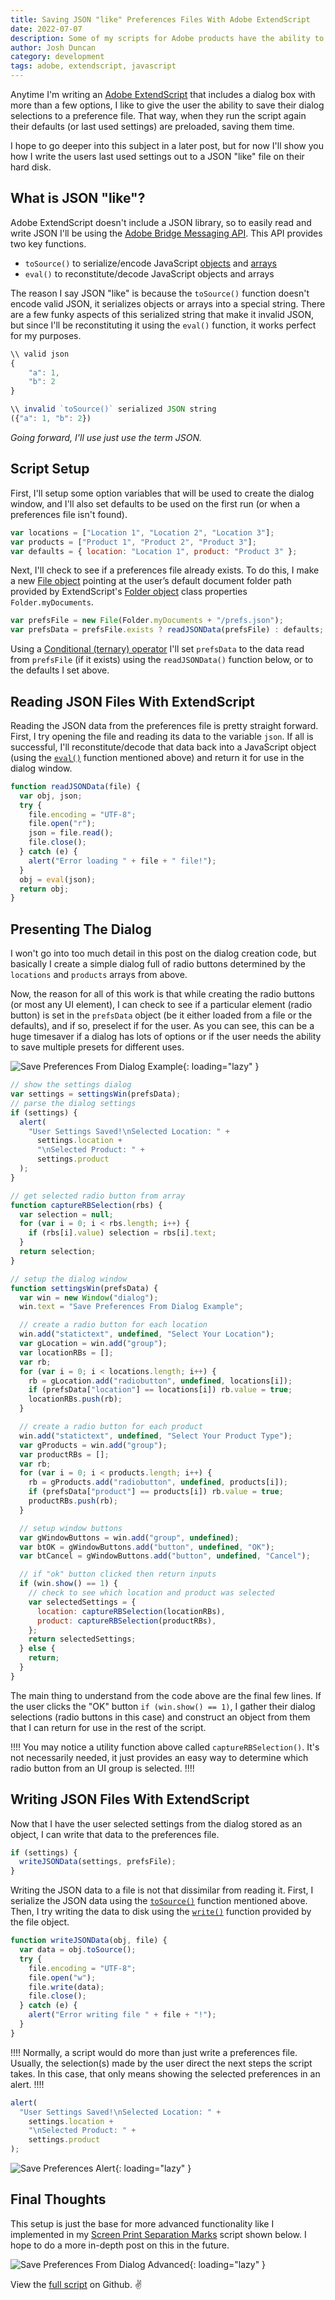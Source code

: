```yaml
---
title: Saving JSON "like" Preferences Files With Adobe ExtendScript
date: 2022-07-07
description: Some of my scripts for Adobe products have the ability to save user preferences. Here's how I save those preferences to a JSON like file on disk using ExtendScript and the Adobe Bridge Messaging API.
author: Josh Duncan
category: development
tags: adobe, extendscript, javascript
---
```


Anytime I'm writing an [Adobe ExtendScript](https://extendscript.docsforadobe.dev/introduction/extendscript-overview.html) that includes a dialog box with more than a few options, I like to give the user the ability to save their dialog selections to a preference file. That way, when they run the script again their defaults (or last used settings) are preloaded, saving them time.

I hope to go deeper into this subject in a later post, but for now I'll show you how I write the users last used settings out to a JSON "like" file on their hard disk.

## What is JSON "like"?

Adobe ExtendScript doesn't include a JSON library, so to easily read and write JSON I'll be using the [Adobe Bridge Messaging API](https://extendscript.docsforadobe.dev/interapplication-communication/communicating-through-messages.html). This API provides two key functions.

- `toSource()` to serialize/encode JavaScript [objects](https://developer.mozilla.org/en-US/docs/Web/JavaScript/Guide/Working_with_Objects) and [arrays](https://developer.mozilla.org/en-US/docs/Web/JavaScript/Reference/Global_Objects/Array)
- `eval()` to reconstitute/decode JavaScript objects and arrays

The reason I say JSON "like" is because the `toSource()` function doesn't encode valid JSON, it serializes objects or arrays into a special string. There are a few funky aspects of this serialized string that make it invalid JSON, but since I'll be reconstituting it using the `eval()` function, it works perfect for my purposes.

```javascript
\\ valid json
{
	"a": 1,
	"b": 2
}

\\ invalid `toSource()` serialized JSON string
({"a": 1, "b": 2})
```

*Going forward, I'll use just use the term JSON.*

## Script Setup

First, I'll setup some option variables that will be used to create the dialog window, and I'll also set defaults to be used on the first run (or when a preferences file isn't found).

```javascript
var locations = ["Location 1", "Location 2", "Location 3"];
var products = ["Product 1", "Product 2", "Product 3"];
var defaults = { location: "Location 1", product: "Product 3" };
```

Next, I'll check to see if a preferences file already exists. To do this, I make a new [File object](https://extendscript.docsforadobe.dev/file-system-access/file-object.html) pointing at the user’s default document folder path provided by ExtendScript's [Folder object](https://extendscript.docsforadobe.dev/file-system-access/folder-object.html?highlight=folder#folder-class-properties) class properties `Folder.myDocuments`.

```javascript
var prefsFile = new File(Folder.myDocuments + "/prefs.json");
var prefsData = prefsFile.exists ? readJSONData(prefsFile) : defaults;
```

Using a [Conditional (ternary) operator](https://developer.mozilla.org/en-US/docs/Web/JavaScript/Reference/Operators/Conditional_Operator) I'll set `prefsData` to the data read from `prefsFile` (if it exists) using the `readJSONData()` function below, or to the defaults I set above.

## Reading JSON Files With ExtendScript

Reading the JSON data from the preferences file is pretty straight forward. First, I try opening the file and reading its data to the variable `json`. If all is successful, I'll reconstitute/decode that data back into a JavaScript object (using the [`eval()`](https://extendscript.docsforadobe.dev/interapplication-communication/communicating-through-messages.html?highlight=toSource#passing-an-object-with-tosource-and-eval) function mentioned above) and return it for use in the dialog window.

```javascript
function readJSONData(file) {
  var obj, json;
  try {
    file.encoding = "UTF-8";
    file.open("r");
    json = file.read();
    file.close();
  } catch (e) {
    alert("Error loading " + file + " file!");
  }
  obj = eval(json);
  return obj;
}
```

## Presenting The Dialog

I won't go into too much detail in this post on the dialog creation code, but basically I create a simple dialog full of radio buttons determined by the `locations` and `products` arrays from above.

Now, the reason for all of this work is that while creating the radio buttons (or most any UI element), I can check to see if a particular element (radio button) is set in the `prefsData` object (be it either loaded from a file or the defaults), and if so, preselect if for the user. As you can see, this can be a huge timesaver if a dialog has lots of options or if the user needs the ability to save multiple presets for different uses.

![Save Preferences From Dialog Example](/static/images/save-preferences-adobe-extendscript-dialog.png){: loading="lazy" }

```javascript
// show the settings dialog
var settings = settingsWin(prefsData);
// parse the dialog settings
if (settings) {
  alert(
    "User Settings Saved!\nSelected Location: " +
      settings.location +
      "\nSelected Product: " +
      settings.product
  );
}

// get selected radio button from array
function captureRBSelection(rbs) {
  var selection = null;
  for (var i = 0; i < rbs.length; i++) {
    if (rbs[i].value) selection = rbs[i].text;
  }
  return selection;
}

// setup the dialog window
function settingsWin(prefsData) {
  var win = new Window("dialog");
  win.text = "Save Preferences From Dialog Example";

  // create a radio button for each location
  win.add("statictext", undefined, "Select Your Location");
  var gLocation = win.add("group");
  var locationRBs = [];
  var rb;
  for (var i = 0; i < locations.length; i++) {
    rb = gLocation.add("radiobutton", undefined, locations[i]);
    if (prefsData["location"] == locations[i]) rb.value = true;
    locationRBs.push(rb);
  }

  // create a radio button for each product
  win.add("statictext", undefined, "Select Your Product Type");
  var gProducts = win.add("group");
  var productRBs = [];
  var rb;
  for (var i = 0; i < products.length; i++) {
    rb = gProducts.add("radiobutton", undefined, products[i]);
    if (prefsData["product"] == products[i]) rb.value = true;
    productRBs.push(rb);
  }

  // setup window buttons
  var gWindowButtons = win.add("group", undefined);
  var btOK = gWindowButtons.add("button", undefined, "OK");
  var btCancel = gWindowButtons.add("button", undefined, "Cancel");

  // if "ok" button clicked then return inputs
  if (win.show() == 1) {
    // check to see which location and product was selected
    var selectedSettings = {
      location: captureRBSelection(locationRBs),
      product: captureRBSelection(productRBs),
    };
    return selectedSettings;
  } else {
    return;
  }
}
```

The main thing to understand from the code above are the final few lines. If the user clicks the "OK" button `if (win.show() == 1)`, I gather their dialog selections (radio buttons in this case) and construct an object from them that I can return for use in the rest of the script.

!!!!
You may notice a utility function above called `captureRBSelection()`. It's not necessarily needed, it just provides an easy way to determine which radio button from an UI group is selected. 
!!!!

## Writing JSON Files With ExtendScript

Now that I have the user selected settings from the dialog stored as an object, I can write that data to the preferences file.

```javascript
if (settings) {
  writeJSONData(settings, prefsFile);
}
```

Writing the JSON data to a file is not that dissimilar from reading it. First, I serialize the JSON data using the [`toSource()`](https://extendscript.docsforadobe.dev/interapplication-communication/communicating-through-messages.html?highlight=toSource#passing-an-object-with-tosource-and-eval) function mentioned above. Then, I try writing the data to disk using the [`write()`](https://extendscript.docsforadobe.dev/file-system-access/file-object.html#write) function provided by the file object.

```javascript
function writeJSONData(obj, file) {
  var data = obj.toSource();
  try {
    file.encoding = "UTF-8";
    file.open("w");
    file.write(data);
    file.close();
  } catch (e) {
    alert("Error writing file " + file + "!");
  }
}
```

!!!!
Normally, a script would do more than just write a preferences file. Usually, the selection(s) made by the user direct the next steps the script takes. In this case, that only means showing the selected preferences in an alert.
!!!!

```javascript
alert(
  "User Settings Saved!\nSelected Location: " +
    settings.location +
    "\nSelected Product: " +
    settings.product
);
```

![Save Preferences Alert](/static/images/save-preferences-adobe-extendscript-dialog-alert.png){: loading="lazy" }

## Final Thoughts

This setup is just the base for more advanced functionality like I implemented in my [Screen Print Separation Marks](https://github.com/joshbduncan/adobe-scripts/blob/main/ScreenSepMarks.jsx) script shown below. I hope to do a more in-depth post on this in the future.

![Save Preferences From Dialog Advanced](/static/images/save-preferences-adobe-extendscript-dialog-advanced.png){: loading="lazy" }

View the [full script](https://github.com/joshbduncan/adobe-scripts/blob/main/snippets/savePrefsFromDialog.jsx) on Github. ✌️